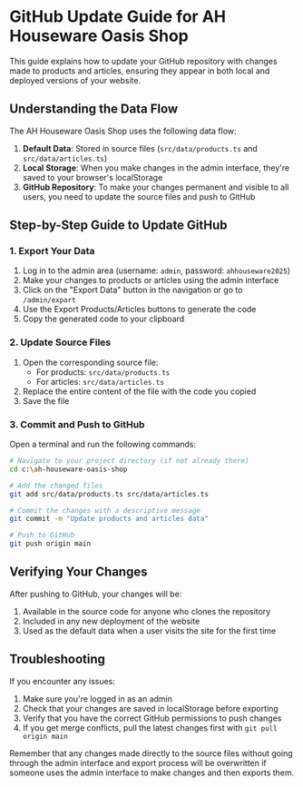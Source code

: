 # GitHub Update Guide for AH Houseware Oasis Shop

This guide explains how to update your GitHub repository with changes made to products and articles, ensuring they appear in both local and deployed versions of your website.

## Understanding the Data Flow

The AH Houseware Oasis Shop uses the following data flow:

1. **Default Data**: Stored in source files (`src/data/products.ts` and `src/data/articles.ts`)
2. **Local Storage**: When you make changes in the admin interface, they're saved to your browser's localStorage
3. **GitHub Repository**: To make your changes permanent and visible to all users, you need to update the source files and push to GitHub

## Step-by-Step Guide to Update GitHub

### 1. Export Your Data

1. Log in to the admin area (username: `admin`, password: `ahhouseware2025`)
2. Make your changes to products or articles using the admin interface
3. Click on the "Export Data" button in the navigation or go to `/admin/export`
4. Use the Export Products/Articles buttons to generate the code
5. Copy the generated code to your clipboard

### 2. Update Source Files

1. Open the corresponding source file:
   - For products: `src/data/products.ts`
   - For articles: `src/data/articles.ts`
2. Replace the entire content of the file with the code you copied
3. Save the file

### 3. Commit and Push to GitHub

Open a terminal and run the following commands:

```bash
# Navigate to your project directory (if not already there)
cd c:\ah-houseware-oasis-shop

# Add the changed files
git add src/data/products.ts src/data/articles.ts

# Commit the changes with a descriptive message
git commit -m "Update products and articles data"

# Push to GitHub
git push origin main
```

## Verifying Your Changes

After pushing to GitHub, your changes will be:

1. Available in the source code for anyone who clones the repository
2. Included in any new deployment of the website
3. Used as the default data when a user visits the site for the first time

## Troubleshooting

If you encounter any issues:

1. Make sure you're logged in as an admin
2. Check that your changes are saved in localStorage before exporting
3. Verify that you have the correct GitHub permissions to push changes
4. If you get merge conflicts, pull the latest changes first with `git pull origin main`

Remember that any changes made directly to the source files without going through the admin interface and export process will be overwritten if someone uses the admin interface to make changes and then exports them.
